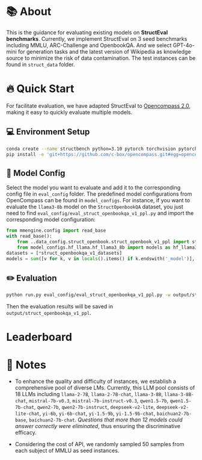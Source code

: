 # 📚 About

This is the guidance for evaluating existing models on **StructEval benchmarks**. 
Currently, we implement StructEval on 3 seed benchmarks including MMLU, ARC-Challenge and OpenbookQA. And we select GPT-4o-mini for generation tasks and the latest version of Wikipedia as knowledge source to minimize the risk of data contamination.
The test instances can be found in `struct_data` folder.


# 🔥  Quick Start
For facilitate evaluation, we have adapted StructEval to [Opencompass 2.0](https://github.com/open-compass/OpenCompass/), making it easy to quickly evaluate multiple models.

## 💻 Environment Setup

```bash
conda create --name structbench python=3.10 pytorch torchvision pytorch-cuda -c nvidia -c pytorch -y
pip install -e 'git+https://github.com/c-box/opencompass.git#egg=opencompass'
```

## 📂  Model Config

Select the model you want to evaluate and add it to the corresponding config file in `eval_config` folder.
The predefined model configurations from OpenCompass can be found in `model_configs`.
For instance, if you want to evaluate the `llama3-8b` model on the `StructOpenbookQA` dataset, you just need to find `eval_config/eval_struct_openbookqa_v1_ppl.py` and import the corresponding model configuration:

```python
from mmengine.config import read_base
with read_base():
    from ..data_config.struct_openbook.struct_openbook_v1_ppl import struct_openbookqa_v1_datasets
    from model_configs.hf_llama.hf_llama3_8b import models as hf_llama3_8b_model
datasets = [*struct_openbookqa_v1_datasets]
models = sum([v for k, v in locals().items() if k.endswith('_model')], [])
```

## ✏️ Evaluation

```bash
python run.py eval_config/eval_struct_openbookqa_v1_ppl.py -w output/struct_openbookqa_v1_ppl 
```

Then the evaluation results will be saved in `output/struct_openbookqa_v1_ppl`.

#  Leaderboard



# 📒 Notes
* To enhance the quality and difficulty of instances, we establish a comprehensive pool of diverse LMs. Currently, this LLM pool consists of 18 LLMs including `llama-2-7B`, `llama-2-7B-chat`, `llama-3-8B`, `llama-3-8B-chat`, `mistral-7b-v0.3`, `mistral-7b-instruct-v0.3`, `qwen1.5-7b`, `qwen1.5-7b-chat`, `qwen2-7b`, `qwen2-7b-instruct`, `deepseek-v2-lite`, `deepseek-v2-lite-chat`, `yi-6b`, `yi-6b-chat`, `yi-1.5-9b`, `yi-1.5-9b-chat`, `baichuan2-7b-base`, `baichuan2-7b-chat`. *Questions that more than 12 models could answer correctly were eliminated*, thus ensuring the discriminative efficacy.

* Considering the cost of API, we randomly sampled 50 samples from each subject of MMLU as seed instances. 


